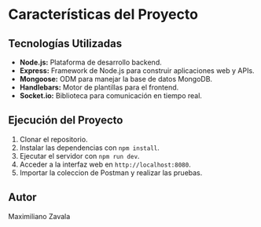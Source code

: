 # Características del Proyecto

## Tecnologías Utilizadas

- **Node.js:** Plataforma de desarrollo backend.
- **Express:** Framework de Node.js para construir aplicaciones web y APIs.
- **Mongoose:** ODM para manejar la base de datos MongoDB.
- **Handlebars:** Motor de plantillas para el frontend.
- **Socket.io:** Biblioteca para comunicación en tiempo real.

## Ejecución del Proyecto

1. Clonar el repositorio.
2. Instalar las dependencias con `npm install`.
4. Ejecutar el servidor con `npm run dev`.
5. Acceder a la interfaz web en `http://localhost:8080`.
6. Importar la coleccion de Postman y realizar las pruebas.

## Autor

Maximiliano Zavala
